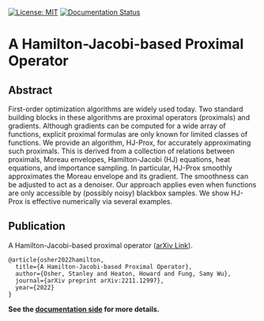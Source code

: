[![License: MIT](https://img.shields.io/badge/License-MIT-yellow.svg)](https://opensource.org/licenses/MIT)
[![Documentation Status](https://readthedocs.org/projects/docs-hj-prox/badge/?version=latest)](https://docs-hj-prox.readthedocs.io/en/latest/?badge=latest)

# A Hamilton-Jacobi-based Proximal Operator 

## Abstract

First-order optimization algorithms are widely used today. Two standard building blocks in these algorithms are proximal operators (proximals) and gradients. Although gradients can be computed for a wide array of functions, explicit proximal formulas are only known for limited classes of functions. We provide an algorithm, HJ-Prox, for accurately approximating such proximals. This is derived from a collection of relations between proximals, Moreau envelopes, Hamilton-Jacobi (HJ) equations, heat equations, and importance sampling. In particular, HJ-Prox smoothly approximates the Moreau envelope and its gradient. The smoothness can be adjusted to act as a denoiser. Our approach applies even when functions are only accessible by (possibly noisy) blackbox samples. We show HJ-Prox is effective numerically via several examples.

## Publication

A Hamilton-Jacobi-based proximal operator ([arXiv Link](https://arxiv.org/abs/2211.12997)).
    
    @article{osher2022hamilton,
      title={A Hamilton-Jacobi-based Proximal Operator},
      author={Osher, Stanley and Heaton, Howard and Fung, Samy Wu},
      journal={arXiv preprint arXiv:2211.12997},
      year={2022}
    }

**See the [documentation side](https://hj-prox.research.typal.academy) for more details.**
